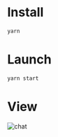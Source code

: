 # Install

```sh
yarn
```

# Launch

```sh
yarn start
```

# View

![chat](https://github.com/prohetamine/mermaid-extension/blob/main/eamples/pure/chaturbate/nodejs-get-and-websocket-requests/media/1.png)
